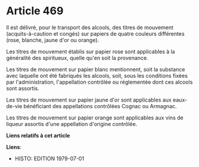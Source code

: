 # Article 469

Il est délivré, pour le transport des alcools, des titres de mouvement (acquits-à-caution et congés) sur papiers de quatre
couleurs différentes (rose, blanche, jaune d'or ou orange).

Les titres de mouvement établis sur papier rose sont applicables à la généralité des spiritueux, quelle qu'en soit la
provenance.

Les titres de mouvement sur papier blanc mentionnent, soit la substance avec laquelle ont été fabriqués les alcools, soit,
sous les conditions fixées par l'administration, l'appellation contrôlée ou réglementée dont ces alcools sont assortis.

Les titres de mouvement sur papier jaune d'or sont applicables aux eaux-de-vie bénéficiant des appellations contrôlées Cognac
ou Armagnac.

Les titres de mouvement sur papier orange sont applicables aux vins de liqueur assortis d'une appellation d'origine
contrôlée.

**Liens relatifs à cet article**

**Liens**:

  - HISTO: EDITION 1979-07-01
